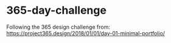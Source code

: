 # 365-day-challenge
Following the 365 design challenge from: https://project365.design/2018/01/01/day-01-minimal-portfolio/

